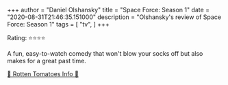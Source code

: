 +++
author = "Daniel Olshansky"
title = "Space Force: Season 1"
date = "2020-08-31T21:46:35.151000"
description = "Olshansky's review of Space Force: Season 1"
tags = [
    "tv",
]
+++

Rating: ⭐⭐⭐⭐

A fun, easy-to-watch comedy that won't blow your socks off but also makes for a great past time.

[🍅 Rotten Tomatoes Info 🍅](https://www.rottentomatoes.com//tv/space_force/s01)
